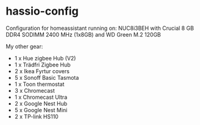 # hassio-config

Configuration for homeassistant running on:
NUC8i3BEH
with Crucial 8 GB DDR4 SODIMM 2400 MHz (1x8GB)
and WD Green M.2 120GB

My other gear:
- 1 x Hue zigbee Hub (V2)
- 1 x Trädfri Zigbee Hub
- 2 x Ikea Fyrtur covers
- 5 x Sonoff Basic Tasmota
- 1 x Toon thermostat
- 3 x Chromecast
- 1 x Chromecast Ultra
- 2 x Google Nest Hub
- 5 x Google Nest Mini
- 2 x TP-link HS110
